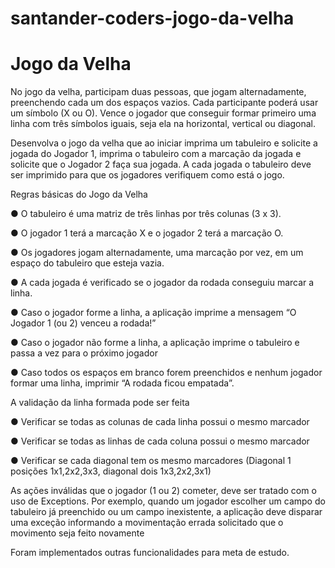 # santander-coders-jogo-da-velha

<h1>Jogo da Velha</h1>
<p>No jogo da velha, participam duas pessoas, que jogam alternadamente, preenchendo cada um dos espaços vazios. Cada
participante poderá usar um símbolo (X ou O). Vence o jogador que conseguir formar primeiro uma linha com três símbolos iguais,
seja ela na horizontal, vertical ou diagonal.</p>
<p>Desenvolva o jogo da velha que ao iniciar imprima um tabuleiro e solicite a jogada do Jogador 1, imprima o tabuleiro com a
marcação da jogada e solicite que o Jogador 2 faça sua jogada. A cada jogada o tabuleiro deve ser imprimido para que os jogadores
verifiquem como está o jogo.</p>
<p>Regras básicas do Jogo da Velha</p>
<p>● O tabuleiro é uma matriz de três linhas por três colunas (3 x 3).<p>
<p>● O jogador 1 terá a marcação X e o jogador 2 terá a marcação O.
<p>● Os jogadores jogam alternadamente, uma marcação por vez, em um espaço do tabuleiro que esteja vazia.
<p>● A cada jogada é verificado se o jogador da rodada conseguiu marcar a linha.
<p>● Caso o jogador forme a linha, a aplicação imprime a mensagem “O Jogador 1 (ou 2) venceu a rodada!”
<p>● Caso o jogador não forme a linha, a aplicação imprime o tabuleiro e passa a vez para o próximo jogador
<p>● Caso todos os espaços em branco forem preenchidos e nenhum jogador formar uma linha, imprimir “A rodada ficou
empatada”.
<p>A validação da linha formada pode ser feita
<p>● Verificar se todas as colunas de cada linha possui o mesmo marcador
<p>● Verificar se todas as linhas de cada coluna possui o mesmo marcador
<p>● Verificar se cada diagonal tem os mesmo marcadores (Diagonal 1 posições 1x1,2x2,3x3, diagonal dois 1x3,2x2,3x1)
<p>As ações inválidas que o jogador (1 ou 2) cometer, deve ser tratado com o uso de Exceptions. Por exemplo, quando um jogador
escolher um campo do tabuleiro já preenchido ou um campo inexistente, a aplicação deve disparar uma exceção informando a
movimentação errada solicitado que o movimento seja feito novamente

<p>Foram implementados outras funcionalidades para meta de estudo. </p>
